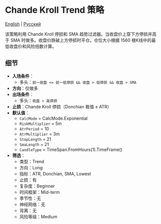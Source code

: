 # Chande Kroll Trend 策略
[English](README.md) | [Русский](README_ru.md)

该策略利用 Chande Kroll 停损和 SMA 趋势过滤器。当收盘价上穿下方停损并高于 SMA 时做多。收盘价跌破上方停损时平仓。仓位大小根据 1560 根K线中的最低收盘价和风险倍数计算。

## 细节

- **入场条件**：
  - 多头：`前一收盘 <= 前一低停损 && 收盘 > 低停损 && 收盘 > SMA`
- **方向**：仅做多
- **出场条件**：
  - 多头：`收盘 < 高停损`
- **止损**：Chande Kroll 停损（Donchian 极值 ± ATR）
- **默认值**：
  - `CalcMode` = CalcMode.Exponential
  - `RiskMultiplier` = 5m
  - `AtrPeriod` = 10
  - `AtrMultiplier` = 3m
  - `StopLength` = 21
  - `SmaLength` = 21
  - `CandleType` = TimeSpan.FromHours(1).TimeFrame()
- **筛选**：
  - 类型：Trend
  - 方向：Long
  - 指标：ATR, Donchian, SMA, Lowest
  - 止损：有
  - 复杂度：Beginner
  - 时间框架：Mid-term
  - 季节性：无
  - 神经网络：无
  - 背离：无
  - 风险等级：Medium
